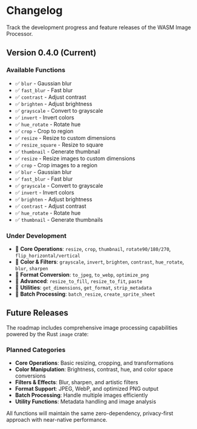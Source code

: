 # Changelog

Track the development progress and feature releases of the WASM Image Processor.

## Version 0.4.0 (Current)

### Available Functions
- ✅ `blur` - Gaussian blur
- ✅ `fast_blur` - Fast blur
- ✅ `contrast` - Adjust contrast
- ✅ `brighten` - Adjust brightness
- ✅ `grayscale` - Convert to grayscale
- ✅ `invert` - Invert colors
- ✅ `hue_rotate` - Rotate hue
- ✅ `crop` - Crop to region
- ✅ `resize` - Resize to custom dimensions
- ✅ `resize_square` - Resize to square
- ✅ `thumbnail` - Generate thumbnail
- ✅ `resize` - Resize images to custom dimensions
- ✅ `crop` - Crop images to a region
- ✅ `blur` - Gaussian blur
- ✅ `fast_blur` - Fast blur
- ✅ `grayscale` - Convert to grayscale
- ✅ `invert` - Invert colors
- ✅ `brighten` - Adjust brightness
- ✅ `contrast` - Adjust contrast
- ✅ `hue_rotate` - Rotate hue
- ✅ `thumbnail` - Generate thumbnails

### Under Development
- 🚧 **Core Operations**: `resize`, `crop`, `thumbnail`, `rotate90/180/270`, `flip_horizontal/vertical`
- 🚧 **Color & Filters**: `grayscale`, `invert`, `brighten`, `contrast`, `hue_rotate`, `blur`, `sharpen`
- 🚧 **Format Conversion**: `to_jpeg`, `to_webp`, `optimize_png`
- 🚧 **Advanced**: `resize_to_fill`, `resize_to_fit`, `paste`
- 🚧 **Utilities**: `get_dimensions`, `get_format`, `strip_metadata`
- 🚧 **Batch Processing**: `batch_resize`, `create_sprite_sheet`

## Future Releases

The roadmap includes comprehensive image processing capabilities powered by the Rust `image` crate:

### Planned Categories
- **Core Operations**: Basic resizing, cropping, and transformations
- **Color Manipulation**: Brightness, contrast, hue, and color space conversions  
- **Filters & Effects**: Blur, sharpen, and artistic filters
- **Format Support**: JPEG, WebP, and optimized PNG output
- **Batch Processing**: Handle multiple images efficiently
- **Utility Functions**: Metadata handling and image analysis

All functions will maintain the same zero-dependency, privacy-first approach with near-native performance.
